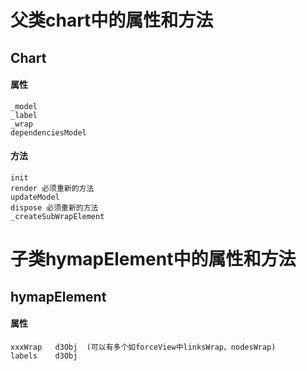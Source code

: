 # 父类chart中的属性和方法

## Chart

#### 属性

```
_model     
_label     
_wrap     
dependenciesModel
```

#### 方法

```
init     
render 必须重新的方法    
updateModel       
dispose 必须重新的方法 
_createSubWrapElement
```

# 子类hymapElement中的属性和方法

## hymapElement

#### 属性

```
xxxWrap   d3Obj  (可以有多个如forceView中linksWrap、nodesWrap) 
labels    d3Obj   
```




